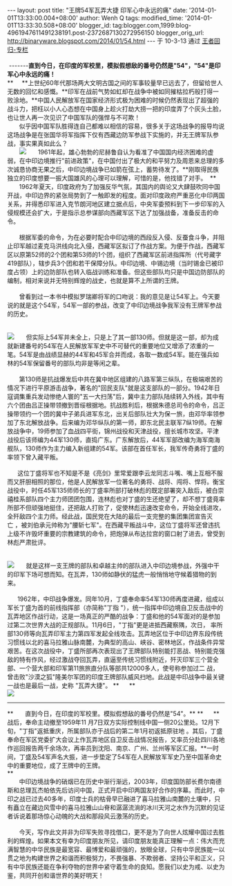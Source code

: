 --- layout: post title: "王牌54军瓦弄大捷 印军心中永远的痛" date:
'2014-01-01T13:33:00.004+08:00' author: Wenh Q tags: modified\_time:
'2014-01-01T13:33:30.508+08:00' blogger\_id:
tag:blogger.com,1999:blog-4961947611491238191.post-2372687130272956150
blogger\_orig\_url: http://binaryware.blogspot.com/2014/01/54.html ---
于 10-3-13 通过 [王者回归-专栏](http://blog.china.com/u/060604/863/) \
\
 -------**直到今日，在印度的军校里，模拟假想敌的番号仍然是"54"，"54"是印军心中永远的痛！**
\
**     **上世纪60年代那场两大文明古国之间的军事较量早已远去了，但留给世人无数的回忆和感慨。**印军在战前气势如虹却在战争中被如同摧枯拉朽般打得一败涂地。**中国人民解放军在国家经济形式极为困难的时候仍然表现出了超强的战斗力，把枉以小人心态想在中国身上趁火打劫大捞一把的印度弄了个灰头土脸，也让世人再一次见识了中国军队的强悍与不可欺！ 
\
      
似乎因中国军队胜得连自己都难以相信的容易，很多关于这场战争的报导均说这场战争是在张国华将军指挥下仅有西藏边防军参战下实施的，并无王牌军队参战，事实果真如此么？  
\
      
![](http://image.club.china.com/twhb/1011/2010/3/13/1268466599199.jpg)
     
1961年起，雄心勃勃的尼赫鲁自认为看准了中国国内经济困难的虚弱，在中印边境推行"前进政策"，在中国付出了极大的和平努力及周恩来总理的多次诚恳协商无果之后，中印边境战争已如箭在弦上，蓄势待发了。**刚取得民族独立的印度想要一振大国雄风的心理可以理解，可惜的是，他找错了对手。  **\
      
1962年夏天，印度政府为了加强反华气氛，其国内的舆论又大肆鼓吹同中国开战，中印边界的紧张局势到了一触即发的程度。面对印度政府严重恶化中印两国关系，并得悉印军进入克节朗河地区建立据点后，中央军委预料到下一步印军的入侵规模还会扩大，于是指示总参谋部向西藏军区下达了加强战备，准备反击的命令。 
\
\
      
根据军委的命令，为在必要时配合中印边境的西段反入侵、反蚕食斗争，并阻止印军越过麦克马洪线向北入侵，西藏军区拟订了作战方案。为便于作战，西藏军区以原第52师的2个团和第53师的1个团，组织了西藏军区前进指挥所（代号藏字419部队），辖步兵3个团和若干保障分队。中印边境、中锡边境（当时锡金已被印度占领）上的边防部队也转入临战训练和准备。但这些部队均只是中国边防部队的编制，相对来说并无特别辉煌的战史，也就是算不上所谓的王牌。 
\
\
      
曾看到过一本书中模拟罗瑞卿将军的口吻说：我的意见是让54军上。今天要说的就是这个54军，54军一部的参战，改变了中印边境战争我军没有王牌军参战的历史。 \
\
      \
![](http://image.club.china.com/twhb/1011/2010/3/13/1268466623416.jpg)
     
但实际上54军并未全上，只是上了其一部130师。但就是这一部，却为成就新建番号的54军在人民解放军军史中不可替代的重要地位又增添了浓重的一笔。54军是由战绩显赫的44军和45军合并而成，各取一数成54军。能在强兵如林的54军保留番号的部队均非是等闲之辈。 \
\
      
第130师是抗战爆发后中共在冀中地区组建的八路军第三纵队，在极端艰苦的情况下进行平原游击战争，著名的"回民支队"就是这支部队的一部分。1942年日寇调集重兵发动惨绝人寰的"五一大扫荡"后，冀中主力部队陆续转入外线，其中有六个团由吕正操带领撤到晋绥根据地。抗战胜利后，根据朱德总司令的命令，吕正操带领约一个团的冀中子弟兵进军东北，出关后部队壮大为保一旅，由邓华率领参加了东北解放战争。后来编为邓华纵队的第一师，即东北民主联军7纵19师。在解放战争中，19师参加了血战四平街，锦州战役和天津战役，擅长城市攻坚。平津战役后该师编为44军130师，直捣广东。广东解放后，44军军部改编为海军南海舰队，130师作为主力编入新组建的54军。该部在首任军长，我军传奇勇将丁盛的率领下曾入藏平叛。 
\
\
     
这位丁盛将军也不知是不是《亮剑》里常爱跟李云龙同志斗嘴、嘴上互相不服而又肝胆相照的那位，他是人民解放军一位著名的勇将、战将、闯将、悍将。衡宝战役中，时任45军135师师长的丁盛率所部打破林彪的既定部署突入敌后，被白崇禧桂系部队四个主力师团团包围，连林彪也对丁盛的生还绝望了，却不想丁盛竟率所部不但顽强地挺住，还把敌人打败了，促使林彪迅速改变命令，开始全线进攻，全歼敌四个主力师。经此战，国民党在大陆的最后一支完整的集团集团宣告灭亡 ，被刘伯承元帅称为"腰斩七军"。在西藏平叛战斗中，这位丁盛将军还曾违抗上级不许毁坏重要的宗教建筑的命令，把炮弹从布达拉宫的窗口射了进去，曾受到林彪严肃批评。 \
\
       \
![](http://image.club.china.com/twhb/1011/2010/3/13/1268466607262.jpg)
     
就是这样一支王牌的部队和卓越主帅的部队进入中印边境参战，外强中干的印军下场可想而知。在瓦弄，130师如静伏的猛虎一般悄悄地守候着猎物的到来。 
\
\
     
1962年，中印战争爆发。同年10月，丁盛奉命率54军130师再度进藏，组成以军长丁盛为首的前线指挥部（亦简称"丁指 "），统一指挥中印边境自卫反击战中的瓦弄地区作战行动，这是一场真正的严酷的战争：丁盛和他的54军面对的是参加过第二次世界大战的正规部队。11月6日，"丁指"更是进抵西藏察隅，次日， 率所部130师等向瓦弄印军主力第四军发起全线攻击。瓦弄地区位于中印边界东段传统习惯线以北的喜马拉雅山脉南麓，为典型的高山、峡谷、密林地区，作战条件异常艰苦。在这次战役中，丁盛所部再次表现出了王牌部队特别能打恶战、特别能克强敌的特有作风，经过激战夺回瓦弄，直逼至传统习惯线附近，歼灭印军三个营全部、一个营大部和印军第11旅旅直分队等部共12000多人，使号称参加过二 战，曾击败"沙漠之狐"隆美尔军团的印度王牌部队威风扫地。此战是中印战争中最关键一战也是最后一战，史称 "瓦弄大捷"。
**      **\
**![](http://image.club.china.com/twhb/1011/2010/3/13/1268466616762.jpg)**
****
**       直到今日，在印度的军校里。模拟假想敌的番号仍然是"54"。**
**      **战后，奉命主动撤至1959年11 月7日双方实际控制线中国一侧20公里处。12月下旬，"丁指"返抵重庆，所属部队亦于战后的第二年1月初返抵原驻地 。其后，丁盛奉命在军区党委扩大会议上作瓦弄地区自卫反击战情况报告，又率员分赴四川各地作巡回报告两千余场次，再率员到沈阳、南京、广州、兰州等军区汇报。**一时间，丁盛及54军声名大振，进一步垫定了54军在人民解放军军史乃至中国革命史中的重要地位，成了王牌中的王牌。 \
**\
      
中印边境战争的硝烟已在历史中渐行渐远，2003年，印度国防部长费尔南德斯和总理瓦杰帕依先后访问中国，正式开启中印两国友好合作的序幕。而此时，中印之战已过去40多年，印度士兵的枯骨早已融进了喜马拉雅山南麓的土壤中，只有矗立在藏边风雪中的喜马拉雅山山脊和潺潺流淌的冰川天河之水作为沉默的见证者诉说着那场惊心动魄的大战和那段风云激荡的历史。 
\
\
      
今天，写作此文并非为印军失败寻找借口，更不是为了向世人炫耀中国过去胜利的辉煌。如果本文有幸为印度朋友所见，请印度朋友能真正理解一点：伟大而充满智慧的中华民族是最宽容、最博爱和最顽强的，放眼全球，只有中华民族能一以贯之地为构建世界之和谐而积极努力，不畏强暴、不欺弱者、坚持公平和正义，只有中华民族还能在争利夺物的世界中紧守着生命的良知。愿我们以史为戒、以史为鉴，共同开创和谐世界的美好明天！
